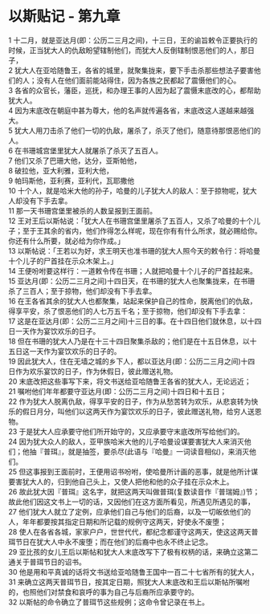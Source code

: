 # 以斯贴记 - 第九章
  
 1 十二月，就是亚达月(即：公历二三月之间)，十三日，王的谕旨敕令正要执行的时候，正当犹大人的仇敌盼望辖制他们，而犹大人反倒辖制恨恶他们的人，那日子，  
 2 犹大人在亚哈随鲁王，各省的城里，就聚集拢来，要下手击杀那些想法子要害他们的人；没有人在他们面前能站得住，因为各族之民都起了震慑他们的心。  
 3 各省的众官长，藩臣，巡抚，和办理王事的人因为起了震慑末底改的心，都帮助犹大人。  
 4 因为末底改在朝庭中甚为尊大，他的名声就传遍各省，末底改这人遂越来越强大。  
 5 犹大人用刀击杀了他们一切的仇敌，屠杀了，杀灭了他们，随意待那恨恶他们的人。  
 6 在书珊城宫堡里犹大人就屠杀了杀灭了五百人。  
 7 他们又杀了巴珊大他，达分，亚斯帕他，  
 8 破拉他，亚大利雅，亚利大他，  
 9 帕玛斯他，亚利赛，亚利代，瓦耶撒他  
 10 十个人，就是哈米大他的孙子，哈曼的儿子犹大人的敌人：至于掠物呢，犹大人却没有下手去拿。  
 11 那一天书珊宫堡里被杀的人数呈报到王面前。  
 12 王对王后以斯帖说：「犹大人在书珊宫堡里屠杀了五百人，又杀了哈曼的十个儿子；至于王其余的省内，他们作得怎么样呢，现在你有有什么所求，就必赐给你。你还有什么所要，就必给为你作成。」  
 13 以斯帖说：「王若以为好，求王明天也准书珊的犹大人照今天的敕令行：将哈曼十个儿子的尸首挂在示众木架上。」  
 14 王便吩咐要这样行：一道敕令传在书珊；人就把哈曼十个儿子的尸首挂起来。  
 15 亚达月(即：公历二三月之间)十四日天，在书珊的犹大人也聚集拢来，在书珊杀了三百人；至于掠物，他们却没有下手去拿。  
 16 在王各省其余的犹大人也都聚集，站起来保护自己的性命，脱离他们的仇敌，得享平安，杀了恨恶他们的人七万五千名；至于掠物，他们却没有下手去拿：  
 17 这是在亚达月(即：公历二三月之间)十三日的事。在十四日他们就休息，以十四日一天作为宴饮欢乐的日子。  
 18 但在书珊的犹大人乃是在十三十四日聚集杀敌的；他们是在十五日休息，以十五日这一天作为宴饮欢乐的日子的。  
 19 因此犹大人，住在无墙之城的乡下人，都以亚达月(即：公历二三月之间)十四日作为欢乐宴饮的日子，作为休假日，彼此赠送礼物。  
 20 末底改把这些事写下来，将文书送给亚哈随鲁王各省的犹大人，无论远近；  
 21 嘱咐他们年年都要守亚达月(即：公历二三月之间)十四日和十五日；  
 22 作为犹大人脱离仇敌，得享平安的日子，作为从愁苦转为欢乐，从悲哀转为快乐的假日月分，叫他们以这两天作为宴饮欢乐的日子，彼此赠送礼物，给穷人送恩物。  
 23 于是犹大人应承要守他们所开始守的，又应承要守末底改所写给他们的。  
 24 因为犹大众人的敌人，亚甲族哈米大他的儿子哈曼设谋要害犹大人来消灭他们；他抽『普珥』，就是抽签，要杀尽(此语与『哈曼』一词读音相似)，来消灭他们。  
 25 但这事报到王面前时，王便用诏书吩咐，使哈曼所计画的恶事，就是他所计谋要害犹大人的，归到他自己头上，又使人把他和他的众子挂在示众木上。  
 26 故此犹大因『普珥』这名字，就把这两天叫做普珥(复数读音作『普瑞姆』)节；故此他们因这文书上一切的话，又因他们在这方面所看见，所遇见所遇见的事，  
 27 他们犹大人就立了定例，应承他们自己与他们的后裔，以及一切皈依他们的人，年年都要按其指定日期和所记载的规例守这两天，好使永不废堕；  
 28 使人在各省各城，家家户户，世世代代，都纪念都谨守这两天，使这这两天普珥节日在犹大人中永不废堕；而在他们的后裔中也永不终止记念。  
 29 亚比孩的女儿王后以斯帖和犹大人末底改写下了极有权柄的话，来确立这第二通关于普珥节日的诏书。  
 30 他是用和平真诚的话将文书送给亚哈随鲁王国中一百二十七省所有的犹大人，  
 31 来确立这两天普珥节日，按其定日期，照犹大人末底改和王后以斯帖所嘱咐的，也照他们对禁食和哀呼的事为自己与后裔所应承要守的。  
 32 以斯帖的命令确立了普珥节这些规例；这命令曾记录在书上。
